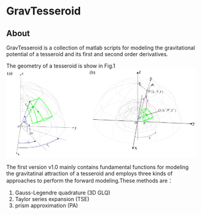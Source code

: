 # GravTesseroid
## About
GravTesseroid is a collection of matlab scripts for modeling the gravitational potential of a tesseroid and its first and second order derivatives.

The geometry of a tesseroid is show in Fig.1
![a geometry of a tesseroid](https://github.com/QiuLOngjun/GravTesseroid/blob/master/images/Fig01.gif "Fig.1")

The first version v1.0 mainly contains fundamental functions for modeling the gravitatinal attraction of a tesseroid and employs three kinds of approaches to perform the forward modeling.These methods are：

1. Gauss-Legendre quadrature (3D GLQ)
2. Taylor series expansion (TSE)
3. prism approximation (PA)
